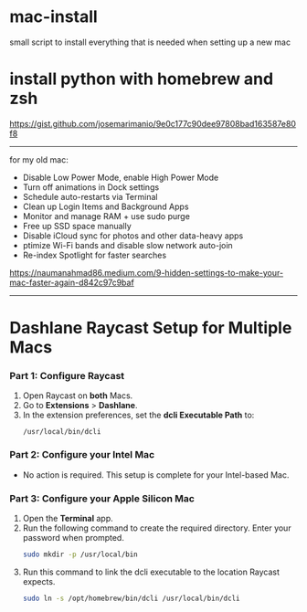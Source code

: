 # mac-install
small script to install everything that is needed when setting up a new mac


# install python with homebrew and zsh
https://gist.github.com/josemarimanio/9e0c177c90dee97808bad163587e80f8


---

for my old mac:
- Disable Low Power Mode, enable High Power Mode
- Turn off animations in Dock settings
- Schedule auto-restarts via Terminal
- Clean up Login Items and Background Apps
- Monitor and manage RAM + use sudo purge
- Free up SSD space manually
- Disable iCloud sync for photos and other data-heavy apps
- ptimize Wi-Fi bands and disable slow network auto-join
- Re-index Spotlight for faster searches

https://naumanahmad86.medium.com/9-hidden-settings-to-make-your-mac-faster-again-d842c97c9baf

---

# Dashlane Raycast Setup for Multiple Macs

### Part 1: Configure Raycast

1.  Open Raycast on **both** Macs.
2.  Go to **Extensions** > **Dashlane**.
3.  In the extension preferences, set the **dcli Executable Path** to:
    ```
    /usr/local/bin/dcli
    ```

### Part 2: Configure your Intel Mac

*   No action is required. This setup is complete for your Intel-based Mac.

### Part 3: Configure your Apple Silicon Mac

1.  Open the **Terminal** app.
2.  Run the following command to create the required directory. Enter your password when prompted.
    ```bash
    sudo mkdir -p /usr/local/bin
    ```
3.  Run this command to link the dcli executable to the location Raycast expects.
    ```bash
    sudo ln -s /opt/homebrew/bin/dcli /usr/local/bin/dcli
    ```


